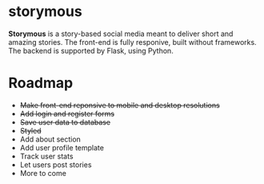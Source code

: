# storymous

**Storymous** is a story-based social media meant to deliver short and amazing stories. The front-end is fully responive, built without frameworks. The backend is supported by Flask, using Python.

# Roadmap
- ~~Make front-end reponsive to mobile and desktop resolutions~~
- ~~Add login and register forms~~
- ~~Save user data to database~~
- ~~Styled~~
- Add about section
- Add user profile template
- Track user stats
- Let users post stories
- More to come
